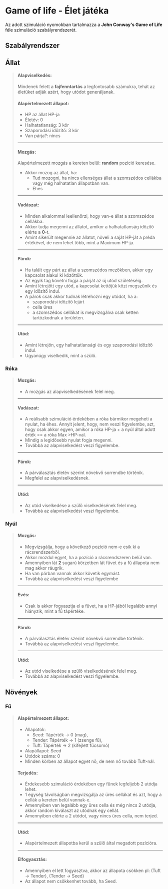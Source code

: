 # Game of life - Élet játéka

Az adott szimuláció nyomokban tartalmazza a **John Conway's Game of Life** féle szimuláció szabályrendszerét.

## Szabályrendszer

## Állat

>#### Alapviselkedés:
>Mindenek felett a **fajfenntartás** a legfontosabb számukra, tehát az életüket adják azért, hogy utódot generáljanak.
>
>#### Alapértelmezett állapot:
>- HP az állat HP-ja
>- Életév: 0
>- Halhatatlanság: 3 kör
>- Szaporodási időzítő: 3 kör
>- Van párja?: nincs
>
>___
>#### Mozgás:
>
>Alapértelmezett mozgás a kereten belül: **random** pozíció keresése.
>- Akkor mozog az állat, ha:
>    - Tud mozogni, ha nincs ellenséges állat a szomszédos cellákba vagy még halhatatlan állapotban van.
>    - Éhes
>
>___
>#### Vadászat:
>- Minden alkalommal leellenőrzi, hogy van-e állat a szomszédos cellákba.
>- Akkor tudja megenni az állatot, amikor a halhatatlanság időzítő elérte a **0**-t.
>- Amint sikerült megennie az állatot, növeli a saját HP-ját a préda értékével, de nem lehet több, mint a Maximum HP-ja.
>
>___
>#### Párok:
>- Ha talált egy párt az állat a szomszédos mezőkben, akkor egy kapcsolat alakul ki közöttük.
>- Az egyik tag követni fogja a párját az új utód születéséig.
>- Amint létrejött egy utód, a kapcsolat kettőjük közt megszűnik és egy időzítő indul.
>- A párok csak akkor tudnak létrehozni egy utódot, ha a:
>    - szaporodási időzítő lejárt
>    - cella üres
>    - a szomszédos cellákat is megvizsgálva csak ketten tartózkodnak a területen.
>
>___
>#### Utód:
>- Amint létrejön, egy halhatatlansági és egy szaporodási időzítő indul.
>- Ugyanúgy viselkedik, mint a szülő.

### Róka

>#### Mozgás:
>- A mozgás az alapviselkedésének felel meg.
>___
>#### Vadászat:
>- A reálisabb szimuláció érdekében a róka bármikor megeheti a nyulat, ha éhes.
>    Annyit jelent, hogy, nem veszi figyelembe, azt, hogy csak akkor egyen, amikor a róka HP-ja + a nyúl által adott érték == a róka Max >HP-val.
>- Mindig a legidősebb nyulat fogja megenni.
>- Továbbá az alapviselkedést veszi figyelembe.
>___
>#### Párok:
>- A párválasztás életév szerint növekvő sorrendbe történik.
>- Megfelel az alapviselkedésnek.
>___
>#### Utód:
>- Az utód viselkedése a szülő viselkedésének felel meg.
>- Továbbá az alapviselkedést veszi figyelembe.

### Nyúl

>#### Mozgás:
>- Megvizsgálja, hogy a következő pozíció nem-e esik ki a rácsrendszerből. 
>- Akkor mozdul egyet, ha a pozíció a rácsrendszeren belül van.
>- Amennyiben lát **2** sugarú körzetben lát füvet és a fű állapota nem mag akkor ráugrik.
>- Ha van párban vannak akkor követik egymást.
>- Továbbá az alapviselkedést veszi figyelembe
>___
>#### Evés:
>- Csak is akkor fogyasztja el a füvet, ha a HP-jából legalább annyi hiányzik, mint a fű tápértéke.
>___
>#### Párok:
>- A párválasztás életév szerint növekvő sorrendbe történik.
>- Továbbá az alapviselkedést veszi figyelembe.
>___
>#### Utód:
>- Az utód viselkedése a szülő viselkedésének felel meg.
>- Továbbá az alapviselkedést veszi figyelembe.

## Növények

### Fű

>#### Alapértelmezett állapot:
>- Állapotok:    
>    - Seed:   Tápérték -> 0 (mag),              
>    - Tender: Tápérték -> 1 (zsenge fű),        
>    - Tuft:   Tápérték -> 2 (kifejlett fűcsomó)
>- Alapállapot: Seed
>- Utódok száma: 0
>- Minden körben az állapot egyet nő, de nem nő tovább Tuft-nál.
>
>#### Terjedés:
>- Érdekesebb szimuláció érdekében egy fűnek legfeljebb 2 utódja lehet.
>- 1 egység távolságban megvizsgálja az üres cellákat és azt, hogy a cellák a kereten belül vannak-e.
>- Amennyiben van legalább egy üres cella és még nincs 2 utódja, akkor random kiválaszt az utódnak egy cellát.
>- Amennyiben elérte a 2 utódot, vagy nincs üres cella, nem terjed.
>___
>#### Utód:
>- Alapértelmezett állapotba kerül a szülő által megadott pozícióra.
>___
>#### Elfogyasztás:
>- Amennyiben el lett fogyasztva, akkor az állapota csökken pl: (Tuft -> Tender), (Tender -> Seed)
>- Az állapot nem csökkenhet tovább, ha Seed.
